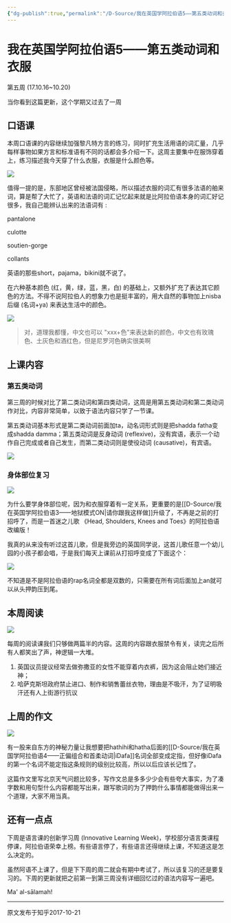 ```yaml
---
{"dg-publish":true,"permalink":"/D-Source/我在英国学阿拉伯语5——第五类动词和衣服/"}
---
```


# 我在英国学阿拉伯语5——第五类动词和衣服

第五周 (17.10.16~10.20)

当你看到这篇更新，这个学期又过去了一周

## 口语课

本周口语课的内容继续加强黎凡特方言的练习，同时扩充生活用语的词汇量，几乎每样事物如果方言和标准语有不同的话都会多介绍一下。这周主要集中在服饰穿着上，练习描述我今天穿了什么衣服，衣服是什么颜色等。

![](https://pic3.zhimg.com/80/v2-c6b116d19b14a0c3f676303cecfd135a_720w.webp)

  

值得一提的是，东部地区曾经被法国侵略，所以描述衣服的词汇有很多法语的舶来词，算是帮了大忙了，英语和法语的词汇记忆起来就是比阿拉伯语本身的词汇好记很多，我自己能辨认出来的法语词有 :

pantalone

culotte

soutien-gorge

collants

  

英语的那些short，pajama，bikini就不说了。

  

在六种基本颜色 (红，黄，绿，蓝，黑，白) 的基础上，又额外扩充了表达其它颜色的方法。不得不说阿拉伯人的想象力也是挺丰富的，用大自然的事物加上nisba后缀 (名词+ya) 来表达生活中的颜色。

![](https://pic1.zhimg.com/80/v2-cec69054a14e96216060143e3590c164_720w.webp)

> 对，道理我都懂，中文也可以 "xxx+色"来表达新的颜色，中文也有玫瑰色、土灰色和酒红色，但是尼罗河色确实很美啊

  

## 上课内容

### 第五类动词

第三周的时候对比了第二类动词和第四类动词，这周是用第五类动词和第二类动词作对比，内容非常简单，以致于语法内容只学了一节课。

  

第五类动词基本形式是第二类动词前面加ta，动名词形式则是把shadda fatha变成shadda damma；第五类动词是反身动词 (reflexive)，没有宾语，表示一个动作自己完成或者自己发生，而第二类动词则是使役动词 (causative)，有宾语。

![](https://pic1.zhimg.com/80/v2-9e0d19dd84607ed1edc0f6a5104c8e14_720w.webp)

### 身体部位复习

![](https://pic1.zhimg.com/80/v2-6ce4f3f4bac25956b2124167f2332478_720w.webp)

为什么要学身体部位呢，因为和衣服穿着有一定关系，更重要的是[[D-Source/我在英国学阿拉伯语3——地狱模式ON\|请你跟我这样做]]升级了，不再是之前的打招呼了，而是一首迷之儿歌 《Head, Shoulders, Knees and Toes》的阿拉伯语改编版！

  

我真的从来没有听过这首儿歌，但是我旁边的英国同学说，这首儿歌任意一个幼儿园的小孩子都会唱，于是我们每天上课前从打招呼变成了下面这个：

![](https://pic3.zhimg.com/80/v2-f737cf6b5067aaac7403e9c9ff1cd8c6_720w.webp)

不知道是不是阿拉伯语的rap名词全都是双数的，只需要在所有词后面加上an就可以从头押韵压到尾。

  

## 本周阅读

![](https://pic3.zhimg.com/80/v2-9b6a6924262a6aef6d98b7a146a3238a_720w.webp)

每周的阅读课我们只够做两篇半的内容。这周的内容跟衣服禁令有关，读完之后所有人都笑出了声，神逻辑一大堆。

1. 英国议员提议经常去做弥撒亚的女性不能穿着内衣裤，因为这会阻止她们接近神；
2. 哈萨克斯坦政府禁止进口、制作和销售蕾丝衣物，理由是不吸汗，为了证明吸汗还有人上街游行抗议

  

## 上周的作文

![](https://pic2.zhimg.com/80/v2-74571be07680ec13f572364f56bfdd29_720w.webp)

有一股来自东方的神秘力量让我想要把hathihi和hatha后面的[[D-Source/我在英国学阿拉伯语4——正偏组合和首柔动词\|iDafa]]名词全部变成定指，但好像iDafa的第一个名词不能定指这条规则的级别比较高，所以以后应该长记性了。

  

这篇作文里写北京天气问题比较多，写作文总是多多少少会有些夸大事实，为了凑字数和用句型什么内容都能写出来，跟写歌词的为了押韵什么事情都能做得出来一个道理，大家不用当真。

  

## 还有一点点

下周是语言课的创新学习周 (Innovative Learning Week)，学校部分语言类课程停课，阿拉伯语荣幸上榜。有些语言停了，有些语言还得继续上课，不知道这是怎么决定的。

  

虽然阿语不上课了，但是下下周的周二就会有期中考试了，所以该复习的还是要复习的。下周的更新就把之前第一到第三周没有详细回忆过的语法内容写一遍吧。

  

Ma' al-sālamah!

---
原文发布于知乎2017-10-21